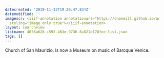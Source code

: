 ```yaml
---
datecreated: '2019-11-13T19:26:47.834Z'
datemodified: ''
imagescr: <iiif-annotation annotationurl="https://dnoneill.github.io/annotate/annotations/8905b9f2-064b-11ea-bcae-f260ca5efb3d.json"
  styling="image_only:true"></iiif-annotation>
layout: searchview
listname: 4058a628-c593-463e-9736-8a821e178fee-list.json
tags: []
---
```

Church of San Maurizio. Is now a Museum on music of Baroque Venice.